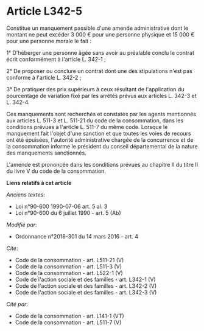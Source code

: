 # Article L342-5

Constitue un manquement passible d'une amende administrative dont le montant ne peut excéder 3 000 € pour une personne
physique et 15 000 € pour une personne morale le fait : 

1° D'héberger une personne âgée sans avoir au préalable conclu le contrat écrit conformément à l'article L. 342-1 ; 

2° De proposer ou conclure un contrat dont une des stipulations n'est pas conforme à l'article L. 342-2 ; 

3° De pratiquer des prix supérieurs à ceux résultant de l'application du pourcentage de variation fixé par les arrêtés prévus
aux articles L. 342-3 et L. 342-4. 

Ces manquements sont recherchés et constatés par les agents mentionnés aux articles L. 511-3 et L. 511-21 du code de la
consommation, dans les conditions prévues à l'article L. 511-7 du même code. Lorsque le manquement fait l'objet d'une
sanction et que toutes les voies de recours ont été épuisées, l'autorité administrative chargée de la concurrence et de la
consommation informe le président du conseil départemental de la nature des manquements sanctionnés. 

L'amende est prononcée dans les conditions prévues au chapitre II du titre II du livre V du code de la consommation.

**Liens relatifs à cet article**

_Anciens textes_:

  - Loi n°90-600 1990-07-06 art. 5 al. 3
  - Loi n°90-600 du 6 juillet 1990 - art. 5 (Ab)

_Modifié par_:

  - Ordonnance n°2016-301 du 14 mars 2016 - art. 4

_Cite_:

  - Code de la consommation - art. L511-21 (V)
  - Code de la consommation - art. L511-3 (V)
  - Code de la consommation - art. L522-1 (V)
  - Code de l'action sociale et des familles - art. L342-1 (V)
  - Code de l'action sociale et des familles - art. L342-2 (V)
  - Code de l'action sociale et des familles - art. L342-3 (V)

_Cité par_:

  - Code de la consommation - art. L141-1 (VT)
  - Code de la consommation - art. L511-7 (V)
